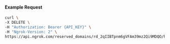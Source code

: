 <!-- Code generated for API Clients. DO NOT EDIT. -->

#### Example Request

```bash
curl \
-X DELETE \
-H "Authorization: Bearer {API_KEY}" \
-H "Ngrok-Version: 2" \
https://api.ngrok.com/reserved_domains/rd_2qIIBTpnm6gVFAm39mz2Qi9MDQO/http_endpoint_configuration
```
